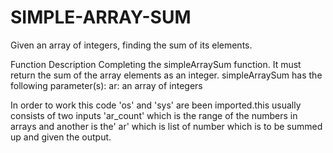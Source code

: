 # SIMPLE-ARRAY-SUM
Given an array of integers, finding the sum of its elements.

Function Description
Completing the simpleArraySum function. It must return the sum of the array elements as an integer.
simpleArraySum has the following parameter(s):
ar: an array of integers

In order to work this code 'os' and 'sys' are been imported.this usually consists of two inputs 'ar_count' which is the range of the numbers in arrays and another is the' ar' which is list of number which is to be summed up and given the output.


